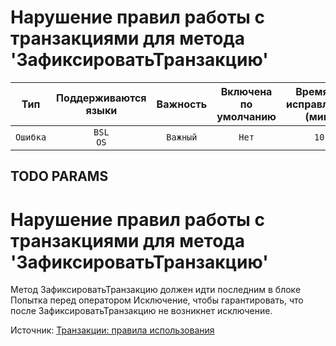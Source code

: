 # Нарушение правил работы с транзакциями для метода 'ЗафиксироватьТранзакцию'

| Тип | Поддерживаются<br/>языки | Важность | Включена<br/>по умолчанию | Время на<br/>исправление (мин) | Тэги |
| :-: | :-: | :-: | :-: | :-: | :-: |
| `Ошибка` | `BSL`<br/>`OS` | `Важный` | `Нет` | `10` | `standard` |


## TODO PARAMS


# Нарушение правил работы с транзакциями для метода 'ЗафиксироватьТранзакцию'

Метод ЗафиксироватьТранзакцию должен идти последним в блоке Попытка перед оператором Исключение, чтобы  гарантировать, что после ЗафиксироватьТранзакцию не возникнет исключение.

Источник: [Транзакции: правила использования](https://its.1c.ru/db/v8std/content/783/hdoc/_top/)
